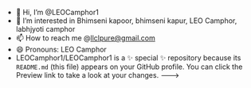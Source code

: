 - 👋 Hi, I’m @LEOCamphor1
- 👀 I’m interested in Bhimseni kapoor, bhimseni kapur, LEO Camphor, labhjyoti camphor
- 📫 How to reach me @llclpure@gmail.com
- 😄 Pronouns: LEO Camphor
-  LEOCamphor1/LEOCamphor1 is a ✨ special ✨ repository because its `README.md` (this file) appears on your GitHub profile.
You can click the Preview link to take a look at your changes.
--->
